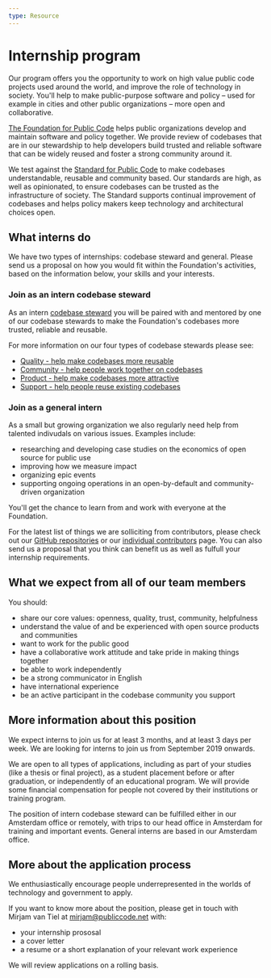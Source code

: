 ```yaml
---
type: Resource
---
```


# Internship program

Our program offers you the opportunity to work on high value public code projects used around the world, and improve the role of technology in society. You'll help to make public-purpose software and policy – used for example in cities and other public organizations – more open and collaborative.

[The Foundation for Public Code](https://publiccode.net) helps public organizations develop and maintain software and policy together. We provide review of codebases that are in our stewardship to help developers build trusted and reliable software that can be widely reused and foster a strong community around it.

We test against the [Standard for Public Code](http://standard.publiccode.net/) to make codebases understandable, reusable and community based. Our standards are high, as well as opinionated, to ensure codebases can be trusted as the infrastructure of society. The Standard supports continual improvement of codebases and helps policy makers keep technology and architectural choices open.

## What interns do

We have two types of internships: codebase steward and general. Please send us a proposal on how you would fit within the Foundation's activities, based on the information below, your skills and your interests.

### Join as an intern codebase steward

As an intern [codebase steward](https://publiccode.net/codebase-stewardship/) you will be paired with and mentored by one of our codebase stewards to make the Foundation's codebases more trusted, reliable and reusable.

For more information on our four types of codebase stewards please see:

* [Quality - help make codebases more reusable](quality.md)
* [Community - help people work together on codebases](community.md)
* [Product - help make codebases more attractive](product-marketing.md)
* [Support - help people reuse existing codebases](support.md)

### Join as a general intern

As a small but growing organization we also regularly need help from talented indivudals on various issues. Examples include:

* researching and developing case studies on the economics of open source for public use
* improving how we measure impact
* organizing epic events
* supporting ongoing operations in an open-by-default and community-driven organization

You'll get the chance to learn from and work with everyone at the Foundation.

For the latest list of things we are solliciting from contributors, please check out our [GitHub repositories](https://github.com/publiccodenet) or our [individual contributors](../contributor-guides/for-individuals.md) page. You can also send us  a proposal that you think can benefit us as well as fulfull your internship requirements.

## What we expect from all of our team members

You should:

* share our core values: openness, quality, trust, community, helpfulness
* understand the value of and be experienced with open source products and communities
* want to work for the public good
* have a collaborative work attitude and take pride in making things together
* be able to work independently
* be a strong communicator in English
* have international experience
* be an active participant in the codebase community you support

## More information about this position

We expect interns to join us for at least 3 months, and at least 3 days per week. We are looking for interns to join us from September 2019 onwards.

We are open to all types of applications, including as part of your studies (like a thesis or final project), as a student placement before or after graduation, or independently of an educational program. We will provide some financial compensation for people not covered by their institutions or training program.

The position of intern codebase steward can be fulfilled either in our Amsterdam office or remotely, with trips to our head office in Amsterdam for training and important events. General interns are based in our Amsterdam office.

## More about the application process

We enthusiastically encourage people underrepresented in the worlds of technology and government to apply.

If you want to know more about the position, please get in touch with Mirjam van Tiel at mirjam@publiccode.net with:

* your internship prososal
* a cover letter
* a resume or a short explanation of your relevant work experience

We will review applications on a rolling basis.
